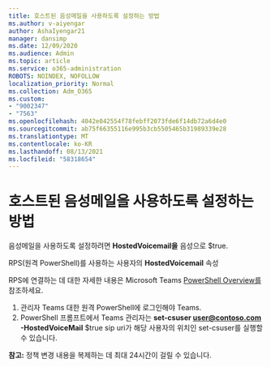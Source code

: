 ```yaml
---
title: 호스트된 음성메일을 사용하도록 설정하는 방법
ms.author: v-aiyengar
author: AshaIyengar21
manager: dansimp
ms.date: 12/09/2020
ms.audience: Admin
ms.topic: article
ms.service: o365-administration
ROBOTS: NOINDEX, NOFOLLOW
localization_priority: Normal
ms.collection: Adm_O365
ms.custom:
- "9002347"
- "7563"
ms.openlocfilehash: 4042e042554f78febff2073fde6f14db72a6d4e0
ms.sourcegitcommit: ab75f66355116e995b3cb5505465b31989339e28
ms.translationtype: MT
ms.contentlocale: ko-KR
ms.lasthandoff: 08/13/2021
ms.locfileid: "58318654"
---
```

# <a name="how-to-enable-hosted-voicemail"></a>호스트된 음성메일을 사용하도록 설정하는 방법

음성메일을 사용하도록 설정하려면 **HostedVoicemail을** 음성으로 $true.

RPS(원격 PowerShell)를 사용하는 사용자의 **HostedVoicemail** 속성

RPS에 연결하는 데 대한 자세한 내용은 Microsoft Teams [PowerShell Overview를](https://docs.microsoft.com/microsoftteams/teams-powershell-overview) 참조하세요.

1. 관리자 Teams 대한 원격 PowerShell에 로그인해야 Teams.
1. PowerShell 프롬프트에서 Teams 관리자는 **set-csuser user@contoso.com -HostedVoiceMail** $true sip uri가 해당 사용자의 위치인 set-csuser를 실행할 수 있습니다.

**참고:** 정책 변경 내용을 복제하는 데 최대 24시간이 걸릴 수 있습니다.